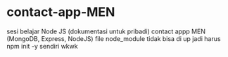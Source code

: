 # contact-app-MEN

sesi belajar Node JS (dokumentasi untuk pribadi)
contact appp MEN (MongoDB, Express, NodeJS)
file node_module tidak bisa di up jadi harus npm init -y sendiri wkwk
